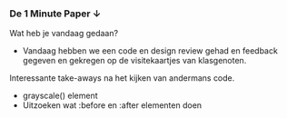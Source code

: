 <h3>De 1 Minute Paper ↓</h3>
      <p>Wat heb je vandaag gedaan?</p>
      <ul>
        <li>Vandaag hebben we een code en design review gehad en feedback gegeven en gekregen op de visitekaartjes van
          klasgenoten.</li>
      </ul>

Interessante take-aways na het kijken van andermans code.</p>
      <ul>
        <li>grayscale() element</li>
        <li>Uitzoeken wat :before en :after elementen doen</li>
      </ul>